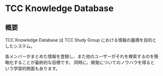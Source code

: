 # TCC Knowledge Database
## 概要
TCC Knowledge Database は TCC Study Group における情報の蓄積を目的としたシステム。

各メンバーがまとめた情報を登録し、また他のユーザーがそれを検索するのを簡略化することが最終的な目標です。
同時に、開発についてのノウハウを得るという学習的側面もあります。
